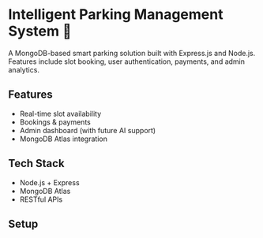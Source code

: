 # Intelligent Parking Management System 🚗

A MongoDB-based smart parking solution built with Express.js and Node.js.  
Features include slot booking, user authentication, payments, and admin analytics.

## Features
- Real-time slot availability
- Bookings & payments
- Admin dashboard (with future AI support)
- MongoDB Atlas integration

## Tech Stack
- Node.js + Express
- MongoDB Atlas
- RESTful APIs

## Setup
